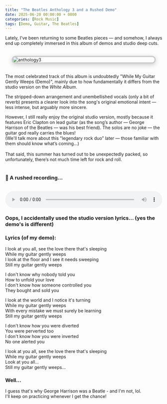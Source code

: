 ```yaml
---
title: "The Beatles Anthology 3 and a Rushed Demo"
date: 2025-06-20 00:00:00 + 0800
categories: [Rock Music]
tags: [Demo, Guitar, The Beatles]
---
```


Lately, I’ve been returning to some Beatles pieces — and somehow, I always end up completely immersed in this album of demos and studio deep cuts.

<img src="{{ '/assets/img/album.jpg' | relative_url }}" alt="anthology3" class="framed-image" />
<style>
  .framed-image {
    display: block;
    margin: 2rem auto;
    max-width: 90%;
    border: 4px solid #ccc;
    border-radius: 12px;
    box-shadow: 0 4px 16px rgba(0, 0, 0, 0.2);
  }
</style>

The most celebrated track of this album is undoubtedly "While My Guitar Gently Weeps (Demo)", mainly due to how fundamentally it differs from the studio version on the _White Album_. <br>

The stripped-down arrangement and unembellished vocals (only a bit of reverb) presents a clearer look into the song's original emotional intent — less intense, but arguably more sincere. <br>

However, I still really enjoy the original studio version, mostly because it features Eric Clapton on lead guitar (as the song’s author — George Harrison of the Beatles — was his best friend). The solos are no joke — the guitar god really carries the blues! <br>
(We'll talk more about this "legendary rock duo” later — those familiar with them should know what’s coming…)
<br><br>
That said, this summer has turned out to be unexpectedly packed, so unfortunately, there’s not much time left for rock and roll.
<br><br>

### 🌿 A rushed recording...



<audio controls preload="auto" style="width: 100%; margin-top: 1rem;">
  <source src="/assets/rec/wmggw.mp3" type="audio/mp3" />
  Your browser does not support the audio element.
</audio>




### Oops, I accidentally used the studio version lyrics... (yes the demo's is different)

### Lyrics (of my demo):

<div class="lyrics">
  <p>
    I look at you all, see the love there that's sleeping<br>
    While my guitar gently weeps<br>
    I look at the floor and I see it needs sweeping<br>
    Still my guitar gently weeps
  </p>

  <p>
    I don't know why nobody told you<br>
    How to unfold your love<br>
    I don't know how someone controlled you<br>
    They bought and sold you
  </p>

  <p>
    I look at the world and I notice it's turning<br>
    While my guitar gently weeps<br>
    With every mistake we must surely be learning<br>
    Still my guitar gently weeps
  </p>

  <p>
    I don't know how you were diverted<br>
    You were perverted too<br>
    I don't know how you were inverted<br>
    No one alerted you
  </p>

  <p>
    I look at you all, see the love there that's sleeping<br>
    While my guitar gently weeps<br>
    Look at you all...<br>
    Still my guitar gently weeps...
  </p>
</div>





### Well... 
I guess that's why George Harrison was a Beatle - and I'm not, lol. 
<br> I'll keep on practicing whenever I get the chance!